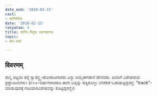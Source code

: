 ```yaml
---
date_end: '2018-02-15'
cast:
- शान्तिपिता
date: '2018-02-15'
rasyataa: 4
title: शान्ति-पितुस् स्थानज्ञानम्
topic:
- क्षेम-वार्ता

---
```


## विवरणम्
ಶಾನ್ತಿ ಚಿತ್ತಿಯ ತನ್ದೆ ಸ್ವಾತನ್ದ್ರ್ಯ-ಹೋರಾಟಗಾರರು ಎನ್ದು ಅಮ್ಮಈಗತಾನೆ ಹೇಳಿದರು. ಅವರಿಗೆ ವಿಶೇಷವಾದ ಶ್ರದ್ಧಾಂಜಲಿಗಳು।
(೯೦+-ವರ್ಷಗಳಾದರೂ ತಾನೇ ಬಸ್ಸನ್ನು ಹತ್ತಿಕೊಣ್ಡು ಬೇರೆಕಡೆ ಓಡಾಡುತ್ತಿದ್ದರನ್ತೆ. "track"-ಮಾಡುವುದಕ್ಕೆ ಗಡಿಯಾರವಿಶೇಷವನ್ನು ಕೊಟ್ಟಿದ್ದರನ್ತೆ।)

